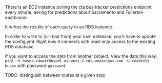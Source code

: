There is an EC2 instance polling the cta bus tracker predictions endpoint every minute, asking for predictions about Sacramento and Fullerton eastbound.

It writes the results of each query to an RDS instance.

In order to write to (or read from) your own database, you'll have to update the config.yml.  Right now it connects with read-only access to the existing RDS database.

If you want to access the data from another project, View the data this way:
`psql -h buses.c4woir8uvpdl.us-west-2.rds.amazonaws.com -U readonly buses`
with password `password`


TODO:
distinguish between routes at a given stop
